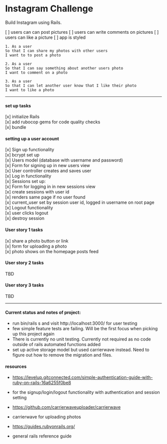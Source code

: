 Instagram Challenge
===================

Build Instagram using Rails.

[ ] users can can post pictures
[ ] users can write comments on pictures
[ ] users can like a picture
[ ] app is styled

```
1. As a user  
So that I can share my photos with other users  
I want to to post a photo  

2. As a user  
So that I can say something about another users photo  
I want to comment on a photo  

3. As a user  
So that I can let another user know that I like their photo  
I want to like a photo  
```
---


#### set up tasks
[x] initialize Rails  
[x] add rubocop gems for code quality checks  
[x] bundle  

#### setting up a user account
[x] Sign up functionality  
  [x] bcrypt set up  
  [x] Users model (database with username and password)  
  [x] Form for signing up in new users view  
  [x] User controller creates and saves user  
[x] Log in functionality  
  [x] Sessions set up:  
    [x] Form for logging in in new sessions view  
    [x] create sessions with user id  
    [x] renders same page if no user found  
    [x] current_user set by session user id, logged in username on root page  
[x] Logout functionality  
    [x] user clicks logout  
    [x] destroy session  

#### User story 1 tasks
[x] share a photo button or link  
  [x] form for uploading a photo  
  [x] photo shows on the homepage posts feed    


#### User story 2 tasks
TBD  

#### User story 3 tasks
TBD  

---

#### Current status and notes of project:
- run bin/rails s and visit http://localhost:3000/ for user testing  
- few simple feature tests are failing. Will be the first focus when picking up this project again  
- There is currently no unit testing. Currently not required as no code outside of rails automated functions added  
- set up active storage model but used carrierwave instead. Need to figure out how to remove the migration and files.  


#### resources
* https://levelup.gitconnected.com/simple-authentication-guide-with-ruby-on-rails-16a6255f0be8   
- for the signup/login/logout functionality with authentication and session setting  
* https://github.com/carrierwaveuploader/carrierwave  
- carrierwave for uploading photos  
* https://guides.rubyonrails.org/  
- general rails reference guide  
